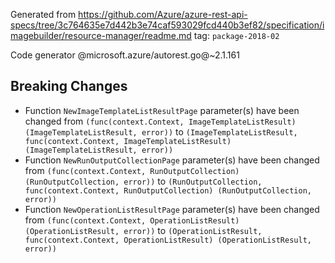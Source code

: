 Generated from https://github.com/Azure/azure-rest-api-specs/tree/3c764635e7d442b3e74caf593029fcd440b3ef82/specification/imagebuilder/resource-manager/readme.md tag: `package-2018-02`

Code generator @microsoft.azure/autorest.go@~2.1.161

## Breaking Changes

- Function `NewImageTemplateListResultPage` parameter(s) have been changed from `(func(context.Context, ImageTemplateListResult) (ImageTemplateListResult, error))` to `(ImageTemplateListResult, func(context.Context, ImageTemplateListResult) (ImageTemplateListResult, error))`
- Function `NewRunOutputCollectionPage` parameter(s) have been changed from `(func(context.Context, RunOutputCollection) (RunOutputCollection, error))` to `(RunOutputCollection, func(context.Context, RunOutputCollection) (RunOutputCollection, error))`
- Function `NewOperationListResultPage` parameter(s) have been changed from `(func(context.Context, OperationListResult) (OperationListResult, error))` to `(OperationListResult, func(context.Context, OperationListResult) (OperationListResult, error))`
